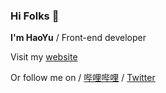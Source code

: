 ### Hi Folks 👋

**I'm HaoYu** / Front-end developer

Visit my [website](https://szuhy.xyz)

Or follow me on / [哔哩哔哩](https://space.bilibili.com/1708189) / [Twitter](https://twitter.com/SZU_HaoYu)
